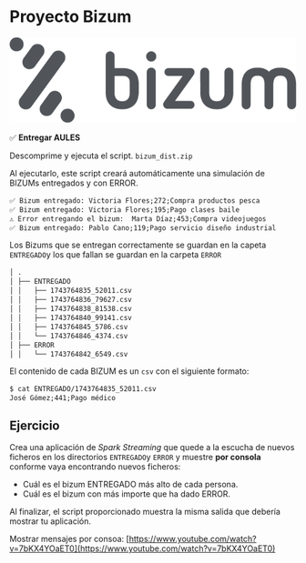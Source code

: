 # Proyecto Bizum

![](<./images/bizum.png>)

✅ **Entregar AULES**

Descomprime y ejecuta el script.
`bizum_dist.zip`

Al ejecutarlo, este script creará automáticamente una simulación de BIZUMs entregados y con ERROR.
```text
✅ Bizum entregado: Victoria Flores;272;Compra productos pesca
✅ Bizum entregado: Victoria Flores;195;Pago clases baile
⚠️ Error entregando el bizum:  Marta Díaz;453;Compra videojuegos
✅ Bizum entregado: Pablo Cano;119;Pago servicio diseño industrial
```

Los Bizums que se entregan correctamente se guardan en la capeta `ENTREGADO`y los que fallan se guardan en la carpeta `ERROR`
```
│ .
│ ├── ENTREGADO
│ │   ├── 1743764835_52011.csv
│ │   ├── 1743764836_79627.csv
│ │   ├── 1743764838_81538.csv
│ │   ├── 1743764840_99141.csv
│ │   ├── 1743764845_5786.csv
│ │   └── 1743764846_4374.csv
│ ├── ERROR
│ │   └── 1743764842_6549.csv
```

El contenido de cada BIZUM es un `csv` con el siguiente formato:
```
$ cat ENTREGADO/1743764835_52011.csv 
José Gómez;441;Pago médico
```

## Ejercicio

Crea una aplicación de *Spark Streaming* que quede a la escucha de nuevos ficheros en los directorios `ENTREGADO`y `ERROR` y muestre **por consola** conforme vaya encontrando nuevos ficheros:
- Cuál es el bizum ENTREGADO más alto de cada persona.
- Cuál es el bizum con más importe que ha dado ERROR.

Al finalizar, el script proporcionado muestra la misma salida que debería mostrar tu aplicación.

Mostrar mensajes por consoa:
[https://www.youtube.com/watch?v=7bKX4YOaET0](https://www.youtube.com/watch?v=7bKX4YOaET0)
